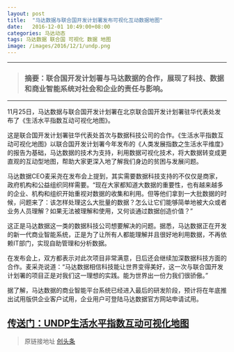 ```yaml
---
layout: post
title:  "马达数据与联合国开发计划署发布可视化互动数据地图"
date:   2016-12-01 10:49:00+08:00
categories: 马达动态
tags: 马达数据 联合国 可视化 数据 地图
image: /images/2016/12/1/undp.png
---
```


---------
> ### 摘要：联合国开发计划署与马达数据的合作，展现了科技、数据和商业智能系统对社会和企业的责任与影响。
--------

11月25日，马达数据与联合国开发计划署在北京联合国开发计划署驻华代表处发布了《生活水平指数互动可视化地图》。

这是联合国开发计划署驻华代表处首次与数据科技公司的合作。《生活水平指数互动可视化地图》以联合国开发计划署今年发布的《人类发展指数之生活水平维度》的报告为基础，马达数据的技术为支持，利用数据可视化技术，将大数据转变成更直观的互动型地图，帮助大家更深入地了解我们身边的贫困与发展问题。

马达数据CEO麦采尧在发布会上提到，其实需要数据科技支持的不仅仅是商家，政府机构和公益组织同样需要。“现在大家都知道大数据的重要性，也有越来越多的企业、机构和组织开始重视对数据的收集和利用。但等他们拿到一大批数据的时候，问题来了：该怎样处理这么大批量的数据？怎么让它们能够简单地被大众或者业务人员理解？如果无法被理解和使用，又何谈通过数据创造价值？”

这正是马达数据这一类的数据科技公司想要解决的问题。据悉，马达数据正在开发的新一代商业智能系统，正是为了让所有人都能理解并且很好地利用数据，不再依赖IT部门，实现自助管理和分析数据。

在发布会上，双方都表示对此次项目非常满意，日后还会继续加深数据科技方面的合作。麦采尧说道：“马达数据相信科技能让世界变得美好，这一次与联合国开发计划署的项目正是对我们这一理想的实践。能为世界出一份力我们很骄傲。”

据了解，马达数据的商业智能平台系统已经进入最后的研发阶段，预计将在年底推出试用版供企业客户试用，企业用户可登陆马达数据官方网站申请试用。

## [传送门：UNDP生活水平指数互动可视化地图](http://undp.madadata.com/)


> 原链接地址 [创头条](http://www.ctoutiao.com/109575.html)
